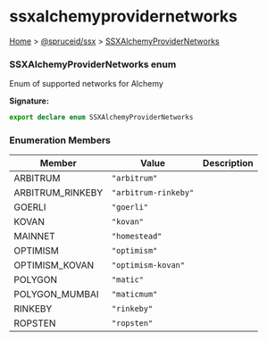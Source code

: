 # ssxalchemyprovidernetworks

[Home](https://github.com/spruceid/ssx/blob/main/documentation/reference/ssx-sdk/index.md) > [@spruceid/ssx](./) > [SSXAlchemyProviderNetworks](ssx.ssxalchemyprovidernetworks.md)

### SSXAlchemyProviderNetworks enum

Enum of supported networks for Alchemy

**Signature:**

```typescript
export declare enum SSXAlchemyProviderNetworks 
```

### Enumeration Members

| Member            | Value                | Description |
| ----------------- | -------------------- | ----------- |
| ARBITRUM          | `"arbitrum"`         |             |
| ARBITRUM\_RINKEBY | `"arbitrum-rinkeby"` |             |
| GOERLI            | `"goerli"`           |             |
| KOVAN             | `"kovan"`            |             |
| MAINNET           | `"homestead"`        |             |
| OPTIMISM          | `"optimism"`         |             |
| OPTIMISM\_KOVAN   | `"optimism-kovan"`   |             |
| POLYGON           | `"matic"`            |             |
| POLYGON\_MUMBAI   | `"maticmum"`         |             |
| RINKEBY           | `"rinkeby"`          |             |
| ROPSTEN           | `"ropsten"`          |             |

